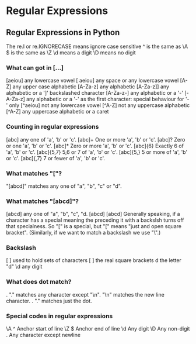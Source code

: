 # Regular Expressions
## Regular Expressions in Python

The re.I or re.IGNORECASE means ignore case sensitive
^ is the same as \A
$ is the same as \Z
\d means a digit
\D means no digit

### What can got in [...]
[aeiou] any lowercase vowel
[ aeiou] any space or any lowercase vowel
[A-Z] any upper case alphabetic
[A-Za-z] any alphabetic
[A-Za-z\]] any alphabetic or a ']' backslashed character
[A-Za-z\-] any alphabetic or a '-'
[-A-Za-z] any alphabetic or a '-' as the first character: special behaviour for '-' only
[^aeiou] not any lowercase vowel
[^A-Z] not any uppercase alphabetic
[\^A-Z] any uppercase alphabetic or a caret

### Counting in regular expressions
[abc] any one of 'a', 'b' or 'c'.
[abc]+ One or more 'a', 'b' or 'c'.
[abc]? Zero or one 'a', 'b' or 'c'.
[abc]* Zero or more 'a', 'b' or 'c'.
[abc]{6} Exactly 6 of 'a', 'b' or 'c'.
[abc]{5,7} 5,6 or 7 of 'a', 'b' or 'c'.
[abc]{5,} 5 or more of 'a', 'b' or 'c'.
[abc]{,7} 7 or fewer of 'a', 'b' or 'c'.

### What matches "["?
"[abcd]" matches any one of "a", "b", "c" or "d".

### What matches "[abcd]"?
[abcd] any one of "a", "b", "c", "d.
\[abcd\] [abcd] Generally speaking, if a character has a special meaning the preceding it with a backslsh turns off that specialness. So "[" is a special, but "\[" means "just and open square bracket". (Similarly, if we want to match a backslash we use "\\".)

### Backslash
[   ] used to hold sets of characters
\[  \] the real square brackets
d the letter "d"
\d any digit

### What does dot match?
.     "." matches any character except "\n".  "\n" matches the new line character.
\.    "\." matches just the dot.

### Special codes in regular expressions
\A    ^   Anchor start of line
\Z    $   Anchor end of line
\d        Any digit
\D        Any non-digit
.         Any character except newline